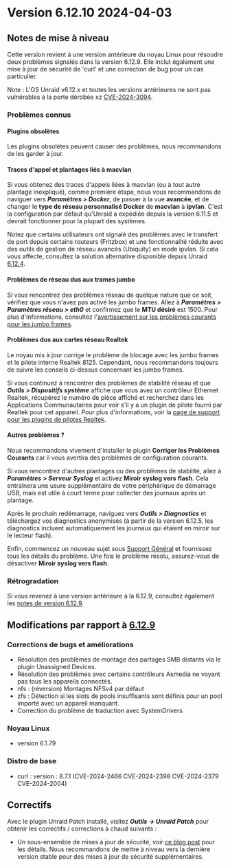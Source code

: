 # Version 6.12.10 2024-04-03

## Notes de mise à niveau

Cette version revient à une version antérieure du noyau Linux pour résoudre deux problèmes signalés
dans la version 6.12.9. Elle inclut également une mise à jour de sécurité de 'curl' et une correction de bug pour un cas particulier.

Note : L'OS Unraid v6.12.x et toutes les versions antérieures ne sont pas vulnérables à la porte dérobée xz [CVE-2024-3094](https://nvd.nist.gov/vuln/detail/CVE-2024-3094).

### Problèmes connus

#### Plugins obsolètes

Les plugins obsolètes peuvent causer des problèmes, nous recommandons de les garder à jour.

#### Traces d'appel et plantages liés à macvlan

Si vous obtenez des traces d'appels liées à macvlan (ou à tout autre plantage inexpliqué), comme première étape, nous vous recommandons de naviguer vers ***Paramètres > Docker***, de passer à la vue **avancée**, et de changer le **type de réseau personnalisé Docker** de **macvlan** à **ipvlan**. C'est la configuration par défaut qu'Unraid a expédiée depuis la version 6.11.5 et devrait fonctionner pour la plupart des systèmes.

Notez que certains utilisateurs ont signalé des problèmes avec le transfert de port depuis certains routeurs (Fritzbox) et une fonctionnalité réduite avec des outils de gestion de réseau avancés (Ubiquity) en mode ipvlan. Si cela vous affecte, consultez la solution alternative disponible depuis Unraid [6.12.4](6.12.4.md#fix-for-macvlan-call-traces).

#### Problèmes de réseau dus aux trames jumbo

Si vous rencontrez des problèmes réseau de quelque nature que ce soit, vérifiez que vous n'avez pas activé les jumbo frames. Allez à ***Paramètres > Paramètres réseau > eth0*** et confirmez que le **MTU désiré** est 1500. Pour plus d'informations, consultez l'[avertissement sur les problèmes courants pour les jumbo frames](https://forums.unraid.net/topic/120220-fix-common-problems-more-information/page/2/#comment-1167702).

#### Problèmes dus aux cartes réseau Realtek

Le noyau mis à jour corrige le problème de blocage avec les jumbo frames et le pilote interne Realtek 8125. Cependant, nous recommandons toujours de suivre les conseils ci-dessus concernant les jumbo frames.

Si vous continuez à rencontrer des problèmes de stabilité réseau et que ***Outils > Dispositifs système*** affiche que vous avez un contrôleur Ethernet Realtek, récupérez le numéro de pièce affiché et recherchez dans les Applications Communautaires pour voir s'il y a un plugin de pilote fourni par Realtek pour cet appareil. Pour plus d'informations, voir la [page de support pour les plugins de pilotes Realtek](https://forums.unraid.net/topic/141349-plugin-realtek-r8125-r8168-and-r81526-drivers/).

#### Autres problèmes ?

Nous recommandons vivement d'installer le plugin **Corriger les Problèmes Courants** car il vous avertira des problèmes de configuration courants.

Si vous rencontrez d'autres plantages ou des problèmes de stabilité, allez à ***Paramètres > Serveur Syslog*** et activez **Miroir syslog vers flash**. Cela entraînera une usure supplémentaire de votre périphérique de démarrage USB, mais est utile à court terme pour collecter des journaux après un plantage.

Après le prochain redémarrage, naviguez vers ***Outils > Diagnostics*** et téléchargez vos diagnostics anonymisés (à partir de la version 6.12.5, les diagnostics incluent automatiquement les journaux qui étaient en miroir sur le lecteur flash).

Enfin, commencez un nouveau sujet sous [Support Général](https://forums.unraid.net/forum/55-general-support/) et fournissez tous les détails du problème. Une fois le problème résolu, assurez-vous de désactiver **Miroir syslog vers flash**.

### Rétrogradation

Si vous revenez à une version antérieure à la 6.12.9, consultez également les [notes de version 6.12.9](6.12.9.md#rolling-back).

## Modifications par rapport à [6.12.9](6.12.9.md)

### Corrections de bugs et améliorations

- Résolution des problèmes de montage des partages SMB distants via le plugin Unassigned Devices.
- Résolution des problèmes avec certains contrôleurs Asmedia ne voyant pas tous les appareils connectés.
- nfs : (réversion) Montages NFSv4 par défaut
- zfs : Détection si les slots de pools insuffisants sont définis pour un pool importé avec un appareil manquant.
- Correction du problème de traduction avec SystemDrivers

### Noyau Linux

- version 6.1.79

### Distro de base

- curl : version : 8.7.1 (CVE-2024-2466 CVE-2024-2398 CVE-2024-2379 CVE-2024-2004)

## Correctifs

Avec le plugin Unraid Patch installé, visitez ***Outils → Unraid Patch*** pour obtenir les correctifs / corrections à chaud suivants :

- Un sous-ensemble de mises à jour de sécurité, voir [ce blog post](https://unraid.net/blog/cvd) pour les détails. Nous recommandons de mettre à niveau vers la dernière version stable pour des mises à jour de sécurité supplémentaires.
